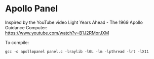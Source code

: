 # Apollo Panel

Inspired by the YouTube video Light Years Ahead - The 1969 Apollo Guidance Computer:  
https://www.youtube.com/watch?v=B1J2RMorJXM  


To compile:
```
gcc -o apollopanel panel.c -lraylib -lGL -lm -lpthread -lrt -lX11
```
